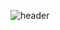![header](https://capsule-render.vercel.app/api?type=waving&color=timeGradient&text=우리동네병원&animation=twinkling&fontSize=70&fontAlign=70&height=250)
